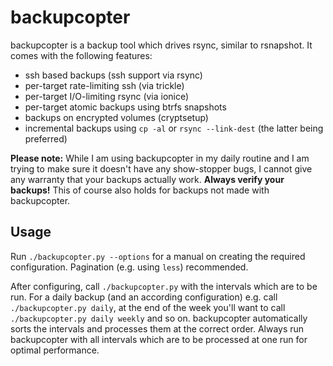 backupcopter
============

backupcopter is a backup tool which drives rsync, similar to rsnapshot.
It comes with the following features:

* ssh based backups (ssh support via rsync)
* per-target rate-limiting ssh (via trickle)
* per-target I/O-limiting rsync (via ionice)
* per-target atomic backups using btrfs snapshots
* backups on encrypted volumes (cryptsetup)
* incremental backups using ``cp -al`` or ``rsync --link-dest`` (the
  latter being preferred)

**Please note:** While I am using backupcopter in my daily routine and
I am trying to make sure it doesn't have any show-stopper bugs, I cannot
give any warranty that your backups actually work. **Always verify your
backups!** This of course also holds for backups not made with
backupcopter.

Usage
-----

Run ``./backupcopter.py --options`` for a manual on creating the
required configuration. Pagination (e.g. using ``less``) recommended.

After configuring, call ``./backupcopter.py`` with the intervals which
are to be run. For a daily backup (and an according configuration) e.g.
call ``./backupcopter.py daily``, at the end of the week you'll want to
call ``./backupcopter.py daily weekly`` and so on. backupcopter
automatically sorts the intervals and processes them at the correct
order. Always run backupcopter with all intervals which are to be
processed at one run for optimal performance.
